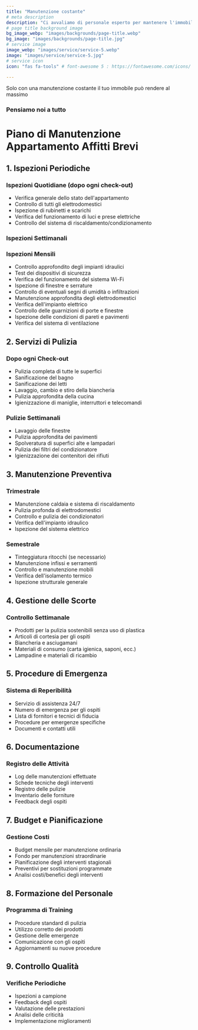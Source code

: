 ```yaml
---
title: "Manutenzione costante"
# meta description
description: "Ci avvaliamo di personale esperto per mantenere l'immobile alla sua forma migliore"
# page title background image
bg_image_webp: "images/backgrounds/page-title.webp"
bg_image: "images/backgrounds/page-title.jpg"
# service image
image_webp: "images/service/service-5.webp"
image: "images/service/service-5.jpg"
# service icon
icon: "fas fa-tools" # font-awesome 5 : https://fontawesome.com/icons/

---
```


Solo con una manutenzione costante il tuo immobile può rendere al massimo

### Pensiamo noi a tutto 

# Piano di Manutenzione Appartamento Affitti Brevi

## 1. Ispezioni Periodiche

### Ispezioni Quotidiane (dopo ogni check-out)
- Verifica generale dello stato dell'appartamento
- Controllo di tutti gli elettrodomestici
- Ispezione di rubinetti e scarichi
- Verifica del funzionamento di luci e prese elettriche
- Controllo del sistema di riscaldamento/condizionamento


### Ispezioni Settimanali

### Ispezioni Mensili
- Controllo approfondito degli impianti idraulici
- Test dei dispositivi di sicurezza
- Verifica del funzionamento del sistema Wi-Fi
- Ispezione di finestre e serrature
- Controllo di eventuali segni di umidità o infiltrazioni
- Manutenzione approfondita degli elettrodomestici
- Verifica dell'impianto elettrico
- Controllo delle guarnizioni di porte e finestre
- Ispezione delle condizioni di pareti e pavimenti
- Verifica del sistema di ventilazione

## 2. Servizi di Pulizia

### Dopo ogni Check-out
- Pulizia completa di tutte le superfici
- Sanificazione del bagno
- Sanificazione dei letti
- Lavaggio, cambio e stiro della biancheria
- Pulizia approfondita della cucina
- Igienizzazione di maniglie, interruttori e telecomandi

### Pulizie Settimanali
- Lavaggio delle finestre
- Pulizia approfondita dei pavimenti
- Spolveratura di superfici alte e lampadari
- Pulizia dei filtri del condizionatore
- Igienizzazione dei contenitori dei rifiuti

## 3. Manutenzione Preventiva

### Trimestrale
- Manutenzione caldaia e sistema di riscaldamento
- Pulizia profonda di elettrodomestici
- Controllo e pulizia dei condizionatori
- Verifica dell'impianto idraulico
- Ispezione del sistema elettrico

### Semestrale
- Tinteggiatura ritocchi (se necessario)
- Manutenzione infissi e serramenti
- Controllo e manutenzione mobili
- Verifica dell'isolamento termico
- Ispezione strutturale generale

## 4. Gestione delle Scorte

### Controllo Settimanale
- Prodotti per la pulizia sostenibili senza uso di plastica
- Articoli di cortesia per gli ospiti
- Biancheria e asciugamani
- Materiali di consumo (carta igienica, saponi, ecc.)
- Lampadine e materiali di ricambio

## 5. Procedure di Emergenza

### Sistema di Reperibilità
- Servizio di assistenza 24/7
- Numero di emergenza per gli ospiti
- Lista di fornitori e tecnici di fiducia
- Procedure per emergenze specifiche
- Documenti e contatti utili

## 6. Documentazione

### Registro delle Attività
- Log delle manutenzioni effettuate
- Schede tecniche degli interventi
- Registro delle pulizie
- Inventario delle forniture
- Feedback degli ospiti

## 7. Budget e Pianificazione

### Gestione Costi
- Budget mensile per manutenzione ordinaria
- Fondo per manutenzioni straordinarie
- Pianificazione degli interventi stagionali
- Preventivi per sostituzioni programmate
- Analisi costi/benefici degli interventi

## 8. Formazione del Personale

### Programma di Training
- Procedure standard di pulizia
- Utilizzo corretto dei prodotti
- Gestione delle emergenze
- Comunicazione con gli ospiti
- Aggiornamenti su nuove procedure

## 9. Controllo Qualità

### Verifiche Periodiche
- Ispezioni a campione
- Feedback degli ospiti
- Valutazione delle prestazioni
- Analisi delle criticità
- Implementazione miglioramenti

